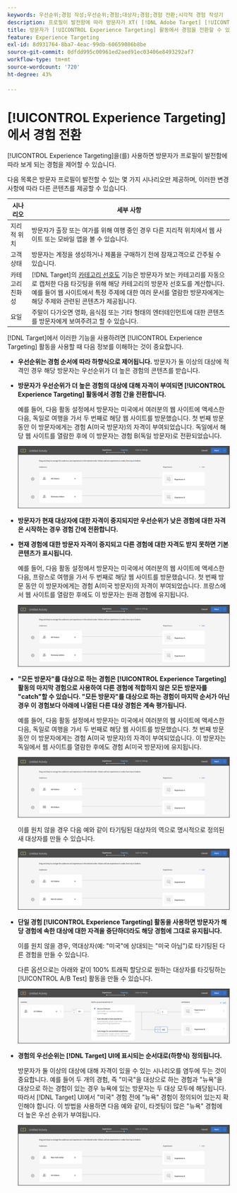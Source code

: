 ```yaml
---
keywords: 우선순위;경험 작성;우선순위;경험;대상자;경험;경험 전환;시각적 경험 작성기
description: 프로필이 발전함에 따라 방문자가 XT( [!DNL Adobe Target] [!UICONTROL Experience Targeting]) 활동에서 경험 사이를 전환하는 방법에 대해 알아봅니다.
title: 방문자가 [!UICONTROL Experience Targeting] 활동에서 경험을 전환할 수 있습니까?
feature: Experience Targeting
exl-id: 8d931764-8ba7-4eac-99db-60659086b8be
source-git-commit: 0dfdd995c00961ed2aed91ec03406e8493292af7
workflow-type: tm+mt
source-wordcount: '720'
ht-degree: 43%

---
```


# [!UICONTROL Experience Targeting]에서 경험 전환

[!UICONTROL Experience Targeting]을(를) 사용하면 방문자가 프로필이 발전함에 따라 보게 되는 경험을 제어할 수 있습니다.

다음 목록은 방문자 프로필이 발전할 수 있는 몇 가지 시나리오만 제공하며, 이러한 변경 사항에 따라 다른 콘텐츠를 제공할 수 있습니다.

| 시나리오 | 세부 사항 |
|--- |--- |
| 지리적 위치 | 방문자가 출장 또는 여가를 위해 여행 중인 경우 다른 지리적 위치에서 웹 사이트 또는 모바일 앱을 볼 수 있습니다. |
| 고객 상태 | 방문자는 계정을 생성하거나 제품을 구매하기 전에 잠재고객으로 간주될 수 있습니다. |
| 카테고리 친화성 | [!DNL Target]의 [카테고리 선호도](/help/main/c-target/c-visitor-profile/category-affinity.md) 기능은 방문자가 보는 카테고리를 자동으로 캡처한 다음 타깃팅을 위해 해당 카테고리의 방문자 선호도를 계산합니다. 예를 들어 웹 사이트에서 특정 주제에 대한 여러 문서를 열람한 방문자에게는 해당 주제와 관련된 콘텐츠가 제공됩니다. |
| 요일 | 주말이 다가오면 영화, 음식점 또는 기타 형태의 엔터테인먼트에 대한 콘텐츠를 방문자에게 보여주려고 할 수 있습니다. |

[!DNL Target]에서 이러한 기능을 사용하려면 [!UICONTROL Experience Targeting] 활동을 사용할 때 다음 정보를 이해하는 것이 중요합니다.

* **우선순위는 경험 순서에 따라 하향식으로 제어됩니다.** 방문자가 둘 이상의 대상에 적격인 경우 해당 방문자는 우선순위가 더 높은 경험의 콘텐츠를 받습니다.
* **방문자가 우선순위가 더 높은 경험의 대상에 대해 자격이 부여되면 [!UICONTROL Experience Targeting] 활동에서 경험 간을 전환합니다.**

  예를 들어, 다음 활동 설정에서 방문자는 미국에서 여러분의 웹 사이트에 액세스한 다음, 독일로 여행을 가서 두 번째로 해당 웹 사이트를 방문했습니다. 첫 번째 방문 동안 이 방문자에게는 경험 A(미국 방문자)의 자격이 부여되었습니다. 독일에서 해당 웹 사이트를 열람한 후에 이 방문자는 경험 B(독일 방문자)로 전환되었습니다.

  ![우선 순위 미국 > 독일](/help/main/c-activities/t-experience-target/t-xt-create/assets/xt_priority_us_germany-new.png)

* **방문자가 현재 대상자에 대한 자격이 중지되지만 우선순위가 낮은 경험에 대한 자격은 시작하는 경우 경험 간에 전환합니다.**
* **현재 경험에 대한 방문자 자격이 중지되고 다른 경험에 대한 자격도 받지 못하면 기본 콘텐츠가 표시됩니다.**

  예를 들어, 다음 활동 설정에서 방문자는 미국에서 여러분의 웹 사이트에 액세스한 다음, 프랑스로 여행을 가서 두 번째로 해당 웹 사이트를 방문했습니다. 첫 번째 방문 동안 이 방문자에게는 경험 A(미국 방문자)의 자격이 부여되었습니다. 프랑스에서 웹 사이트를 열람한 후에도 이 방문자는 원래 경험에 유지됩니다.

  ![우선 순위 미국 > 독일](/help/main/c-activities/t-experience-target/t-xt-create/assets/xt_priority_us_germany-new.png)

* **&quot;모든 방문자&quot;를 대상으로 하는 경험은 [!UICONTROL Experience Targeting] 활동의 마지막 경험으로 사용하여 다른 경험에 적합하지 않은 모든 방문자를 &quot;catch&quot;할 수 있습니다. &quot;모든 방문자&quot;를 대상으로 하는 경험이 마지막 순서가 아닌 경우 이 경험보다 아래에 나열된 다른 대상 경험은 계속 평가됩니다.**

  예를 들어, 다음 활동 설정에서 방문자는 미국에서 여러분의 웹 사이트에 액세스한 다음, 독일로 여행을 가서 두 번째로 해당 웹 사이트를 방문했습니다. 첫 번째 방문 동안 이 방문자에게는 경험 A(미국 방문자)의 자격이 부여되었습니다. 이 방문자는 독일에서 웹 사이트를 열람한 후에도 경험 A(미국 방문자)에 유지됩니다.

  ![우선 순위 미국 > 모든 방문자](/help/main/c-activities/t-experience-target/t-xt-create/assets/xt_priority_us_all_visitors-new.png)

  이를 원치 않을 경우 다음 예와 같이 타기팅된 대상자의 역으로 명시적으로 정의된 새 대상자를 만들 수 있습니다.

  ![우선 순위 미국 > 미국 외](/help/main/c-activities/t-experience-target/t-xt-create/assets/xt_priority_us_not_us-new.png)

* **단일 경험 [!UICONTROL Experience Targeting] 활동을 사용하면 방문자가 해당 경험에 속한 대상에 대한 자격을 중단하더라도 해당 경험에 그대로 유지됩니다.**

  이를 원치 않을 경우, 역대상자(예: &quot;미국&quot;에 상대되는 &quot;미국 아님&quot;)로 타기팅된 다른 경험을 만들 수 있습니다. 

  다른 옵션으로는 아래와 같이 100% 트래픽 할당으로 원하는 대상자를 타깃팅하는 [!UICONTROL A/B Test] 활동을 만들 수 있습니다.

  ![우선 순위 한 개의 경험](/help/main/c-activities/t-experience-target/t-xt-create/assets/xt_priority_one_experience-new.png)

* **경험의 우선순위는 [!DNL Target] UI에 표시되는 순서대로(하향식) 정의됩니다.**

  방문자가 둘 이상의 대상에 대해 자격이 있을 수 있는 시나리오를 염두에 두는 것이 중요합니다. 예를 들어 두 개의 경험, 즉 &quot;미국&quot;을 대상으로 하는 경험과 &quot;뉴욕&quot;을 대상으로 하는 경험이 있는 경우 뉴욕에 있는 방문자는 두 대상 모두에 해당됩니다. 따라서 [!DNL Target] UI에서 &quot;미국&quot; 경험 전에 &quot;뉴욕&quot; 경험이 정의되어 있는지 확인해야 합니다. 이 방법을 사용하면 다음 예와 같이, 타겟팅이 많은 &quot;뉴욕&quot; 경험에 더 높은 우선 순위가 부여됩니다.

  ![우선 순위 뉴욕 > 미국](/help/main/c-activities/t-experience-target/t-xt-create/assets/xt_priority_ny_us-new.png)
